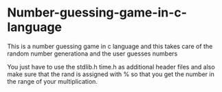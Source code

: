# Number-guessing-game-in-c-language

This is a number guessing game in c language and this takes care of the random number generationa and the user guesses numbers 

You just have to use the stdlib.h time.h as additional header files and also make sure that the rand is assigned with % so that you get the number in the range of your multiplication.
